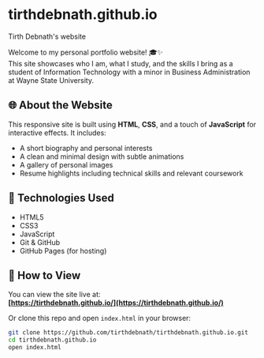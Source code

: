# tirthdebnath.github.io
Tirth Debnath's website

Welcome to my personal portfolio website! 🎓✨  
This site showcases who I am, what I study, and the skills I bring as a student of Information Technology with a minor in Business Administration at Wayne State University.

## 🌐 About the Website

This responsive site is built using **HTML**, **CSS**, and a touch of **JavaScript** for interactive effects. It includes:

- A short biography and personal interests
- A clean and minimal design with subtle animations
- A gallery of personal images
- Resume highlights including technical skills and relevant coursework

## 🧰 Technologies Used

- HTML5
- CSS3
- JavaScript
- Git & GitHub
- GitHub Pages (for hosting)

## 📂 How to View

You can view the site live at:  
**[https://tirthdebnath.github.io/](https://tirthdebnath.github.io/)**

Or clone this repo and open `index.html` in your browser:

```bash
git clone https://github.com/tirthdebnath/tirthdebnath.github.io.git
cd tirthdebnath.github.io
open index.html
